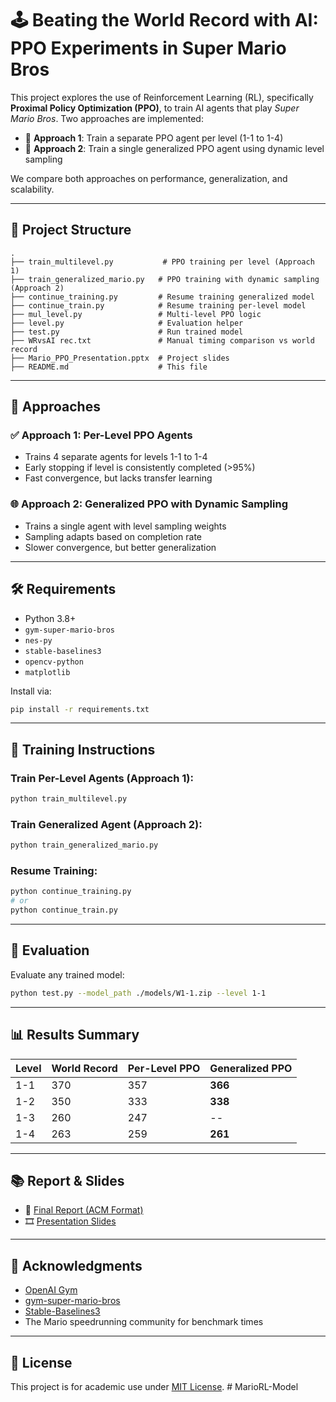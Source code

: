 # 🕹️ Beating the World Record with AI: PPO Experiments in Super Mario Bros

This project explores the use of Reinforcement Learning (RL), specifically **Proximal Policy Optimization (PPO)**, to train AI agents that play *Super Mario Bros*. Two approaches are implemented:

- 🎯 **Approach 1**: Train a separate PPO agent per level (1-1 to 1-4)
- 🧠 **Approach 2**: Train a single generalized PPO agent using dynamic level sampling

We compare both approaches on performance, generalization, and scalability.

---

## 📂 Project Structure

```
.
├── train_multilevel.py           # PPO training per level (Approach 1)
├── train_generalized_mario.py   # PPO training with dynamic sampling (Approach 2)
├── continue_training.py         # Resume training generalized model
├── continue_train.py            # Resume training per-level model
├── mul_level.py                 # Multi-level PPO logic
├── level.py                     # Evaluation helper
├── test.py                      # Run trained model
├── WRvsAI rec.txt               # Manual timing comparison vs world record
├── Mario_PPO_Presentation.pptx  # Project slides
├── README.md                    # This file
```

---

## 🧠 Approaches

### ✅ Approach 1: Per-Level PPO Agents
- Trains 4 separate agents for levels 1-1 to 1-4
- Early stopping if level is consistently completed (>95%)
- Fast convergence, but lacks transfer learning

### 🌐 Approach 2: Generalized PPO with Dynamic Sampling
- Trains a single agent with level sampling weights
- Sampling adapts based on completion rate
- Slower convergence, but better generalization

---

## 🛠️ Requirements

- Python 3.8+
- `gym-super-mario-bros`
- `nes-py`
- `stable-baselines3`
- `opencv-python`
- `matplotlib`

Install via:
```bash
pip install -r requirements.txt
```

---

## 🚀 Training Instructions

### Train Per-Level Agents (Approach 1):
```bash
python train_multilevel.py
```

### Train Generalized Agent (Approach 2):
```bash
python train_generalized_mario.py
```

### Resume Training:
```bash
python continue_training.py
# or
python continue_train.py
```

---

## 🎯 Evaluation

Evaluate any trained model:
```bash
python test.py --model_path ./models/W1-1.zip --level 1-1
```

---

## 📊 Results Summary

| Level | World Record | Per-Level PPO | Generalized PPO |
|-------|--------------|---------------|-----------------|
| 1-1   | 370          | 357           | **366**         |
| 1-2   | 350          | 333           | **338**         |
| 1-3   | 260          | 247           | --              |
| 1-4   | 263          | 259           | **261**         |

---

## 📚 Report & Slides

- 📄 [Final Report (ACM Format)](./Mario_PPO_Report.pdf)
- 🎞️ [Presentation Slides](./Mario_PPO_Presentation.pptx)

---

## 🙏 Acknowledgments

- [OpenAI Gym](https://gym.openai.com/)
- [gym-super-mario-bros](https://github.com/Kautenja/gym-super-mario-bros)
- [Stable-Baselines3](https://github.com/DLR-RM/stable-baselines3)
- The Mario speedrunning community for benchmark times

---

## 📌 License

This project is for academic use under [MIT License](./LICENSE).
#   M a r i o R L - M o d e l  
 